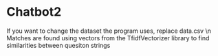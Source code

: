 # Chatbot2
If you want to change the dataset the program uses, replace data.csv \n
Matches are found using vectors from the TfidfVectorizer library to find similarities between quesiton strings
